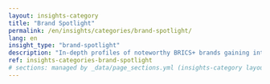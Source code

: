 ```yaml
---
layout: insights-category
title: "Brand Spotlight"
permalink: /en/insights/categories/brand-spotlight/
lang: en
insight_type: "brand-spotlight"
description: "In-depth profiles of noteworthy BRICS+ brands gaining international momentum."
ref: insights-categories-brand-spotlight
# sections: managed by _data/page_sections.yml (insights-category layout)
---
```

